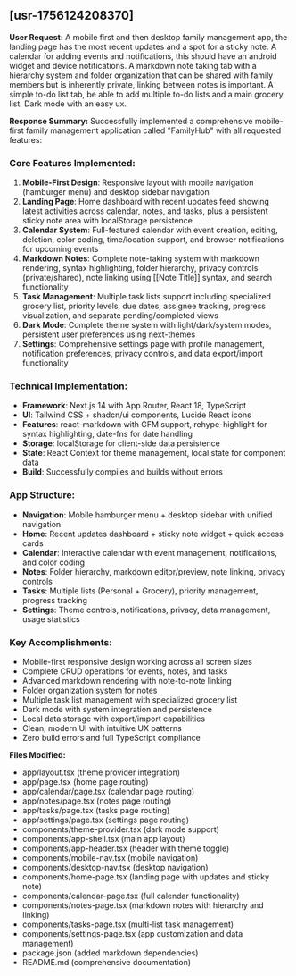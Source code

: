 ## [usr-1756124208370]
**User Request:** A mobile first and then desktop family management app, the landing page has the most recent updates and a spot for a sticky note. A calendar for adding events and notifications, this should have an android widget and device notifications. A markdown note taking tab with a hierarchy system and folder organization that can be shared with family members but is inherently private, linking between notes is important. A simple to-do list tab, be able to add multiple to-do lists and a main grocery list. Dark mode with an easy ux.

**Response Summary:** Successfully implemented a comprehensive mobile-first family management application called "FamilyHub" with all requested features:

### Core Features Implemented:
1. **Mobile-First Design**: Responsive layout with mobile navigation (hamburger menu) and desktop sidebar navigation
2. **Landing Page**: Home dashboard with recent updates feed showing latest activities across calendar, notes, and tasks, plus a persistent sticky note area with localStorage persistence
3. **Calendar System**: Full-featured calendar with event creation, editing, deletion, color coding, time/location support, and browser notifications for upcoming events
4. **Markdown Notes**: Complete note-taking system with markdown rendering, syntax highlighting, folder hierarchy, privacy controls (private/shared), note linking using [[Note Title]] syntax, and search functionality
5. **Task Management**: Multiple task lists support including specialized grocery list, priority levels, due dates, assignee tracking, progress visualization, and separate pending/completed views
6. **Dark Mode**: Complete theme system with light/dark/system modes, persistent user preferences using next-themes
7. **Settings**: Comprehensive settings page with profile management, notification preferences, privacy controls, and data export/import functionality

### Technical Implementation:
- **Framework**: Next.js 14 with App Router, React 18, TypeScript
- **UI**: Tailwind CSS + shadcn/ui components, Lucide React icons
- **Features**: react-markdown with GFM support, rehype-highlight for syntax highlighting, date-fns for date handling
- **Storage**: localStorage for client-side data persistence
- **State**: React Context for theme management, local state for component data
- **Build**: Successfully compiles and builds without errors

### App Structure:
- **Navigation**: Mobile hamburger menu + desktop sidebar with unified navigation
- **Home**: Recent updates dashboard + sticky note widget + quick access cards
- **Calendar**: Interactive calendar with event management, notifications, and color coding
- **Notes**: Folder hierarchy, markdown editor/preview, note linking, privacy controls
- **Tasks**: Multiple lists (Personal + Grocery), priority management, progress tracking
- **Settings**: Theme controls, notifications, privacy, data management, usage statistics

### Key Accomplishments:
- Mobile-first responsive design working across all screen sizes
- Complete CRUD operations for events, notes, and tasks
- Advanced markdown rendering with note-to-note linking
- Folder organization system for notes
- Multiple task list management with specialized grocery list
- Dark mode with system integration and persistence
- Local data storage with export/import capabilities
- Clean, modern UI with intuitive UX patterns
- Zero build errors and full TypeScript compliance

**Files Modified:** 
- app/layout.tsx (theme provider integration)
- app/page.tsx (home page routing)
- app/calendar/page.tsx (calendar page routing)
- app/notes/page.tsx (notes page routing) 
- app/tasks/page.tsx (tasks page routing)
- app/settings/page.tsx (settings page routing)
- components/theme-provider.tsx (dark mode support)
- components/app-shell.tsx (main app layout)
- components/app-header.tsx (header with theme toggle)
- components/mobile-nav.tsx (mobile navigation)
- components/desktop-nav.tsx (desktop navigation)
- components/home-page.tsx (landing page with updates and sticky note)
- components/calendar-page.tsx (full calendar functionality)
- components/notes-page.tsx (markdown notes with hierarchy and linking)
- components/tasks-page.tsx (multi-list task management)
- components/settings-page.tsx (app customization and data management)
- package.json (added markdown dependencies)
- README.md (comprehensive documentation)
